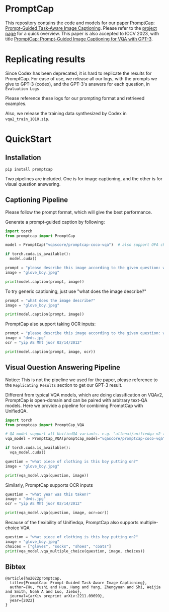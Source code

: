 # PromptCap
This repository contains the code and models for our paper [PromptCap: Prompt-Guided Task-Aware Image Captioning](https://arxiv.org/abs/2211.09699). Please refer to the [project page](https://yushi-hu.github.io/promptcap_demo/) for a quick overview. This paper is also accepted to ICCV 2023, with title [PromptCap: Prompt-Guided Image Captioning for VQA with GPT-3](https://openaccess.thecvf.com/content/ICCV2023/html/Hu_PromptCap_Prompt-Guided_Image_Captioning_for_VQA_with_GPT-3_ICCV_2023_paper.html).

# Replicating results
Since Codex has been deprecated, it is hard to replicate the results for PromptCap. For ease of use, we release all our logs, with the prompts we give to GPT-3 (codex), and the GPT-3's answers for each question, in `Evaluation Logs`

Please reference these logs for our prompting format and retrieved examples.

Also, we release the training data synthesized by Codex in `vqa2_train_1010.zip`.

# QuickStart

## Installation
```
pip install promptcap
```

Two pipelines are included. One is for image captioning, and the other is for visual question answering.

## Captioning Pipeline

Please follow the prompt format, which will give the best performance.

Generate a prompt-guided caption by following:
```python
import torch
from promptcap import PromptCap

model = PromptCap("vqascore/promptcap-coco-vqa")  # also support OFA checkpoints. e.g. "OFA-Sys/ofa-large"

if torch.cuda.is_available():
  model.cuda()

prompt = "please describe this image according to the given question: what piece of clothing is this boy putting on?"
image = "glove_boy.jpeg"

print(model.caption(prompt, image))
```

To try generic captioning, just use "what does the image describe?"

```python
prompt = "what does the image describe?"
image = "glove_boy.jpeg"

print(model.caption(prompt, image))
```



PromptCap also support taking OCR inputs:

```python
prompt = "please describe this image according to the given question: what year was this taken?"
image = "dvds.jpg"
ocr = "yip AE Mht juor 02/14/2012"

print(model.caption(prompt, image, ocr))
```



## Visual Question Answering Pipeline

Notice: This is not the pipeline we used for the paper, please reference to the `Replicating Results` section to get our GPT-3 result.

Different from typical VQA models, which are doing classification on VQAv2, PromptCap is open-domain and can be paired with arbitrary text-QA models.
Here we provide a pipeline for combining PromptCap with UnifiedQA.

```python
import torch
from promptcap import PromptCap_VQA

# QA model support all UnifiedQA variants. e.g. "allenai/unifiedqa-v2-t5-large-1251000"
vqa_model = PromptCap_VQA(promptcap_model="vqascore/promptcap-coco-vqa", qa_model="allenai/unifiedqa-t5-base")

if torch.cuda.is_available():
  vqa_model.cuda()

question = "what piece of clothing is this boy putting on?"
image = "glove_boy.jpeg"

print(vqa_model.vqa(question, image))
```

Similarly, PromptCap supports OCR inputs

```python
question = "what year was this taken?"
image = "dvds.jpg"
ocr = "yip AE Mht juor 02/14/2012"

print(vqa_model.vqa(question, image, ocr=ocr))
```

Because of the flexibility of Unifiedqa, PromptCap also supports multiple-choice VQA

```python
question = "what piece of clothing is this boy putting on?"
image = "glove_boy.jpeg"
choices = ["gloves", "socks", "shoes", "coats"]
print(vqa_model.vqa_multiple_choice(question, image, choices))
```

## Bibtex
```
@article{hu2022promptcap,
  title={PromptCap: Prompt-Guided Task-Aware Image Captioning},
  author={Hu, Yushi and Hua, Hang and Yang, Zhengyuan and Shi, Weijia and Smith, Noah A and Luo, Jiebo},
  journal={arXiv preprint arXiv:2211.09699},
  year={2022}
}
```
